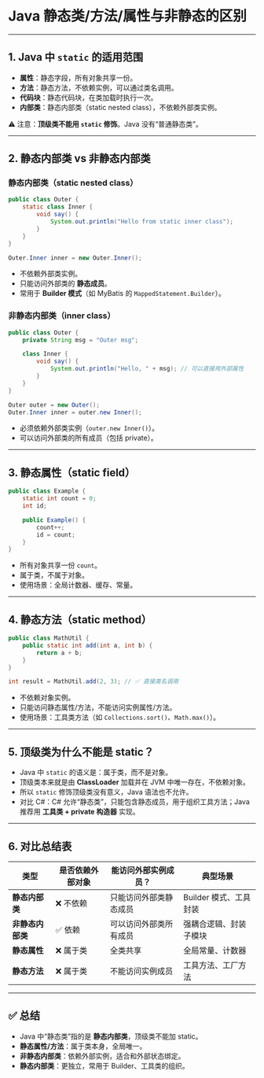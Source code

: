 # Java 静态类/方法/属性与非静态的区别

---

## 1. Java 中 `static` 的适用范围
- **属性**：静态字段，所有对象共享一份。
- **方法**：静态方法，不依赖实例，可以通过类名调用。
- **代码块**：静态代码块，在类加载时执行一次。
- **内部类**：静态内部类（static nested class），不依赖外部类实例。

⚠️ 注意：**顶级类不能用 `static` 修饰**。Java 没有“普通静态类”。

---

## 2. 静态内部类 vs 非静态内部类

### 静态内部类（static nested class）
```java
public class Outer {
    static class Inner {
        void say() {
            System.out.println("Hello from static inner class");
        }
    }
}

Outer.Inner inner = new Outer.Inner();
```
- 不依赖外部类实例。
- 只能访问外部类的 **静态成员**。
- 常用于 **Builder 模式**（如 MyBatis 的 `MappedStatement.Builder`）。

### 非静态内部类（inner class）
```java
public class Outer {
    private String msg = "Outer msg";

    class Inner {
        void say() {
            System.out.println("Hello, " + msg); // 可以直接用外部属性
        }
    }
}

Outer outer = new Outer();
Outer.Inner inner = outer.new Inner();
```
- 必须依赖外部类实例（`outer.new Inner()`）。
- 可以访问外部类的所有成员（包括 private）。

---

## 3. 静态属性（static field）
```java
public class Example {
    static int count = 0;
    int id;

    public Example() {
        count++;
        id = count;
    }
}
```
- 所有对象共享一份 `count`。
- 属于类，不属于对象。
- 使用场景：全局计数器、缓存、常量。

---

## 4. 静态方法（static method）
```java
public class MathUtil {
    public static int add(int a, int b) {
        return a + b;
    }
}

int result = MathUtil.add(2, 3); // ✅ 直接类名调用
```
- 不依赖对象实例。
- 只能访问静态属性/方法，不能访问实例属性/方法。
- 使用场景：工具类方法（如 `Collections.sort()`、`Math.max()`）。

---

## 5. 顶级类为什么不能是 static？
- Java 中 `static` 的语义是：属于类，而不是对象。
- 顶级类本来就是由 **ClassLoader** 加载并在 JVM 中唯一存在，不依赖对象。
- 所以 `static` 修饰顶级类没有意义，Java 语法也不允许。
- 对比 C#：C# 允许“静态类”，只能包含静态成员，用于组织工具方法；Java 推荐用 **工具类 + private 构造器** 实现。

---

## 6. 对比总结表

| 类型              | 是否依赖外部对象 | 能访问外部实例成员？ | 典型场景 |
|-------------------|----------------|----------------------|----------|
| **静态内部类**    | ❌ 不依赖 | 只能访问外部类静态成员 | Builder 模式、工具封装 |
| **非静态内部类**  | ✅ 依赖 | 可以访问外部类所有成员 | 强耦合逻辑、封装子模块 |
| **静态属性**      | ❌ 属于类 | 全类共享 | 全局常量、计数器 |
| **静态方法**      | ❌ 属于类 | 不能访问实例成员 | 工具方法、工厂方法 |

---

## ✅ 总结
- Java 中“静态类”指的是 **静态内部类**，顶级类不能加 static。
- **静态属性/方法**：属于类本身，全局唯一。
- **非静态内部类**：依赖外部实例，适合和外部状态绑定。
- **静态内部类**：更独立，常用于 Builder、工具类的组织。

